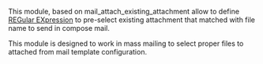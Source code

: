 This module, based on mail_attach_existing_attachment allow to define
[REGular EXpression](https://docs.python.org/3/library/re.html) to
pre-select existing attachment that matched with file name to send in
compose mail.

This module is designed to work in mass mailing to select proper files
to attached from mail template configuration.
